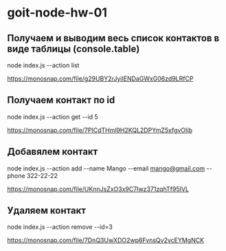 # goit-node-hw-01

## Получаем и выводим весь список контактов в виде таблицы (console.table)

node index.js --action list

https://monosnap.com/file/g29UBY2rJyiIENDaGWxG06zd9LRfCP

## Получаем контакт по id

node index.js --action get --id 5

https://monosnap.com/file/7PICdTHml9H2KQL2DPYmZ5xfgvOIib

## Добавялем контакт

node index.js --action add --name Mango --email mango@gmail.com --phone
322-22-22

https://monosnap.com/file/UKnnJsZxO3x9C7Iwz371zqhTf95IVL

## Удаляем контакт

node index.js --action remove --id=3

https://monosnap.com/file/7DnQ3UwXDO2wp6FvnsQv2vcEYMgNCK
